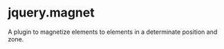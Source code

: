 jquery.magnet
=============

A plugin to magnetize elements to elements in a determinate position and zone.
